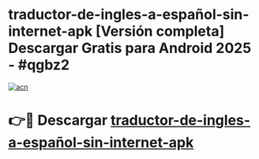 # traductor-de-ingles-a-español-sin-internet-apk  [Versión completa] Descargar Gratis para Android 2025 - #qgbz2

[![acn](https://github.com/user-attachments/assets/0f9c940e-d8b0-45ae-aac7-cd30a18b3e1c)](https://apps.freeplayer.one?title=traductor-de-ingles-a-español-sin-internet-apk&ref=9F)

# 👉🔴 Descargar [traductor-de-ingles-a-español-sin-internet-apk](https://apps.freeplayer.one?title=traductor-de-ingles-a-español-sin-internet-apk&ref=9F)